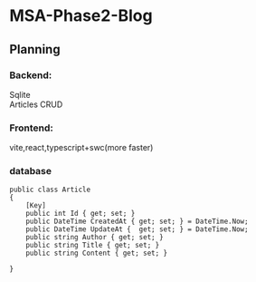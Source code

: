 # MSA-Phase2-Blog
 
Planning
-----------------
### Backend:  
Sqlite  
Articles CRUD  

### Frontend:
vite,react,typescript+swc(more faster)

### database
    public class Article
    {
        [Key]
        public int Id { get; set; }
        public DateTime CreatedAt { get; set; } = DateTime.Now;
        public DateTime UpdateAt {  get; set; } = DateTime.Now;
        public string Author { get; set; }
        public string Title { get; set; }
        public string Content { get; set; }

    }

